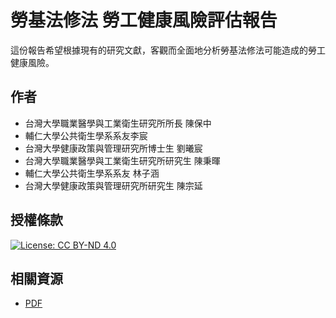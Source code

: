 # 勞基法修法 勞工健康風險評估報告

這份報告希望根據現有的研究文獻，客觀而全面地分析勞基法修法可能造成的勞工健康風險。

## 作者

* 台灣大學職業醫學與工業衛生研究所所長 陳保中
* 輔仁大學公共衛生學系系友李宸
* 台灣大學健康政策與管理研究所博士生 劉曦宸
* 台灣大學職業醫學與工業衛生研究所研究生 陳秉暉
* 輔仁大學公共衛生學系系友 林子涵
* 台灣大學健康政策與管理研究所研究生 陳宗延

## 授權條款

[![License: CC BY-ND 4.0](https://img.shields.io/badge/License-CC%20BY--ND%204.0-lightgrey.svg)](https://creativecommons.org/licenses/by-nd/4.0/)

## 相關資源

* [PDF](files/勞基法修法勞工健康風險評估報告.pdf)

